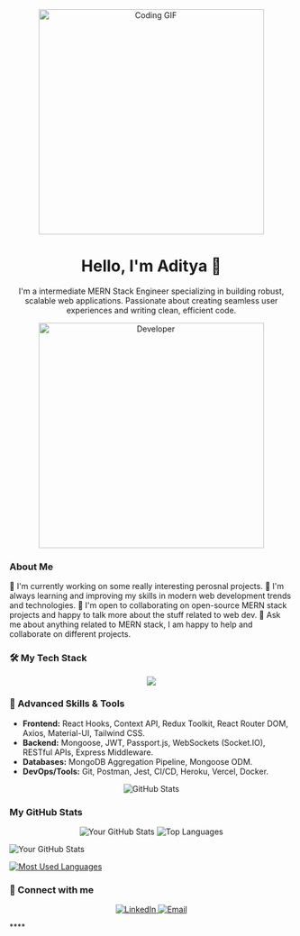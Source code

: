 <div align="center">
  <img src="https://media.giphy.com/media/Q84n70sL4HjT0S6Fq2/giphy.gif" alt="Coding GIF" width="400" />
</div>
<h1 align="center">Hello, I'm Aditya 👋</h1>
<p align="center">
 I'm a intermediate MERN Stack Engineer specializing in building robust, scalable web applications. Passionate about creating seamless user experiences and writing clean, efficient code.
</p>

<p align="center">
  <img src="https://media1.giphy.com/media/v1.Y2lkPTc5MGI3NjExM3Y1engxeHh4aXMxbTJudXF5bjBvb3BhYXlyYzhrazB3ODFmYzd5ZyZlcD12MV9pbnRlcm5hbF9naWZfYnlfaWQmY3Q9Zw/d5vu4J2bzzInfzHKvy/giphy.gif" alt=Developer Image" width="400">
</p>

### About Me

🔭 I'm currently working on  some really interesting perosnal projects.
🌱 I'm always learning and improving my skills in modern web development trends and technologies.
👯 I'm open to collaborating on open-source MERN stack projects and happy to talk more about the stuff related to web dev.
💬 Ask me about anything related to MERN stack, I am happy to help and collaborate on different projects.

### 🛠️ My Tech Stack

<div align="center">
  <a href="https://skillicons.dev">
    <img src="https://skillicons.dev/icons?i=mongodb,express,react,nodejs,javascript,html,css,git,vscode,postman,redux,mui,tailwind,jest,ts,nextjs,figma,aws,docker,vercel" />
  </a>
</div>

### 🚀 Advanced Skills & Tools

-   **Frontend:** React Hooks, Context API, Redux Toolkit, React Router DOM, Axios, Material-UI, Tailwind CSS.
-   **Backend:** Mongoose, JWT, Passport.js, WebSockets (Socket.IO), RESTful APIs, Express Middleware.
-   **Databases:** MongoDB Aggregation Pipeline, Mongoose ODM.
-   **DevOps/Tools:** Git, Postman, Jest, CI/CD, Heroku, Vercel, Docker.

<p align="center">
  <img src="https://github-readme-stats.vercel.app/api?username=adityashroff&show_icons=true&theme=default&include_all_commits=true&count_private=true" alt="GitHub Stats" />
</p>

### My GitHub Stats

<div align="center">
  <img src="https://github-readme-stats.vercel.app/api?username=[adityashroff]&show_icons=true&theme=default&include_all_commits=true" alt="Your GitHub Stats" />
  <img src="https://github-readme-stats.vercel.app/api/top-langs/?username=[adityashroff]&layout=compact&theme=default" alt="Top Languages" />
</div>

![Your GitHub Stats](https://github-readme-stats.vercel.app/api?username=adityashroff&show_icons=true&theme=default)

[![Most Used Languages](https://github-readme-stats.vercel.app/api/top-langs/?username=adityashroff&layout=compact&theme=default)](https://github.com/adityashroff)

### 🤝 Connect with me

<p align="center">
  <a href="[https://www.linkedin.com/in/adityashroff19/]">
    <img src="https://img.shields.io/badge/LinkedIn-0A66C2?style=for-the-badge&logo=linkedin&logoColor=white" alt="LinkedIn" />
  </a>
  <a href="mailto:[adityajs1909@gmail.com]">
    <img src="https://img.shields.io/badge/Email-D14836?style=for-the-badge&logo=gmail&logoColor=white" alt="Email" />
  </a>
</p>****
